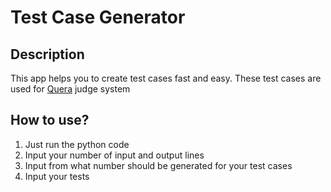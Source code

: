 # Test Case Generator

## Description

This app helps you to create test cases fast and easy. 
These test cases are used for [Quera](https://quera.org/dashboard) judge system

## How to use?

1. Just run the python code
2. Input your number of input and output lines
3. Input from what number should be generated for your test cases
4. Input your tests